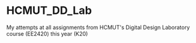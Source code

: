# HCMUT_DD_Lab
My attempts at all assignments from HCMUT's Digital Design Laboratory course (EE2420) this year (K20)
